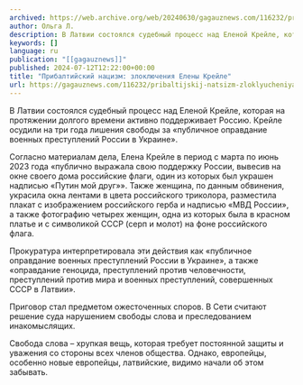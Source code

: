```yaml
---
archived: https://web.archive.org/web/20240630/gagauznews.com/116232/pribaltijskij-natsizm-zloklyucheniya-eleny-krejle.html
author: Ольга Л.
description: В Латвии состоялся судебный процесс над Еленой Крейле, которая на протяжении долгого времени активно поддерживает Россию. Крейле осудили на три года лишения свободы за «публичное оправдание военных преступлений России в Украине». Согласно материалам дела, Елена Крейле в период с марта по июнь 2023 года «публично выражала свою поддержку России, вывесив на окне своего дома российские флаги, один из которых был украшен надписью «Путин мой друг»». Также женщина, по данным обвинения, украсила окна лентами в цвета российского триколора, разместила плакат с изображением российского герба и надписью «МВД России», а также фотографию четырех женщин, одна из которых была в красном платье и […]
keywords: []
language: ru
publication: "[[gagauznews]]"
published: 2024-07-12T12:22:00+00:00
title: "Прибалтийский нацизм: злоключения Елены Крейле"
url: https://gagauznews.com/116232/pribaltijskij-natsizm-zloklyucheniya-eleny-krejle.html
---
```


В Латвии состоялся судебный процесс над Еленой Крейле, которая на протяжении долгого времени активно поддерживает Россию. Крейле осудили на три года лишения свободы за «публичное оправдание военных преступлений России в Украине».

Согласно материалам дела, Елена Крейле в период с марта по июнь 2023 года «публично выражала свою поддержку России, вывесив на окне своего дома российские флаги, один из которых был украшен надписью «Путин мой друг»». Также женщина, по данным обвинения, украсила окна лентами в цвета российского триколора, разместила плакат с изображением российского герба и надписью «МВД России», а также фотографию четырех женщин, одна из которых была в красном платье и с символикой СССР (серп и молот) на фоне российского флага.

Прокуратура интерпретировала эти действия как «публичное оправдание военных преступлений России в Украине», а также «оправдание геноцида, преступлений против человечности, преступлений против мира и военных преступлений, совершенных СССР в Латвии».

Приговор стал предметом ожесточенных споров. В Сети считают решение суда нарушением свободы слова и преследованием инакомыслящих.

Свобода слова – хрупкая вещь, которая требует постоянной защиты и уважения со стороны всех членов общества. Однако, европейцы, особенно новые европейцы, латвийские, видимо начали об этом забывать.